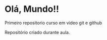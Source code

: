 # Olá, Mundo!!
 Primeiro repositorio curso em video git e github

 Repositório criado durante aula.
